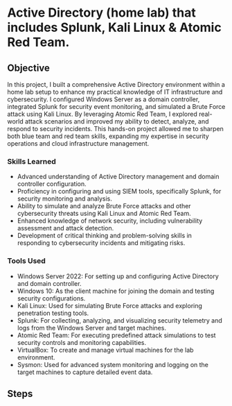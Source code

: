 #  Active Directory (home lab) that includes Splunk, Kali Linux & Atomic Red Team.

## Objective

In this project, I built a comprehensive Active Directory environment within a home lab setup to enhance my practical knowledge of IT infrastructure and cybersecurity. I configured Windows Server as a domain controller, integrated Splunk for security event monitoring, and simulated a Brute Force attack using Kali Linux. By leveraging Atomic Red Team, I explored real-world attack scenarios and improved my ability to detect, analyze, and respond to security incidents. This hands-on project allowed me to sharpen both blue team and red team skills, expanding my expertise in security operations and cloud infrastructure management.

### Skills Learned

- Advanced understanding of Active Directory management and domain controller configuration.
- Proficiency in configuring and using SIEM tools, specifically Splunk, for security monitoring and analysis.
- Ability to simulate and analyze Brute Force attacks and other cybersecurity threats using Kali Linux and Atomic Red Team.
- Enhanced knowledge of network security, including vulnerability assessment and attack detection.
- Development of critical thinking and problem-solving skills in responding to cybersecurity incidents and mitigating risks.

### Tools Used

- Windows Server 2022: For setting up and configuring Active Directory and domain controller.
- Windows 10: As the client machine for joining the domain and testing security configurations.
- Kali Linux: Used for simulating Brute Force attacks and exploring penetration testing tools.
- Splunk: For collecting, analyzing, and visualizing security telemetry and logs from the Windows Server and target machines.
- Atomic Red Team: For executing predefined attack simulations to test security controls and monitoring capabilities.
- VirtualBox: To create and manage virtual machines for the lab environment.
- Sysmon: Used for advanced system monitoring and logging on the target machines to capture detailed event data.


## Steps

<!--
drag & drop screenshots here or use imgur and reference them using imgsrc

Every screenshot should have some text explaining what the screenshot is about.

Example below.

*Ref 1: Network Diagram* -->
